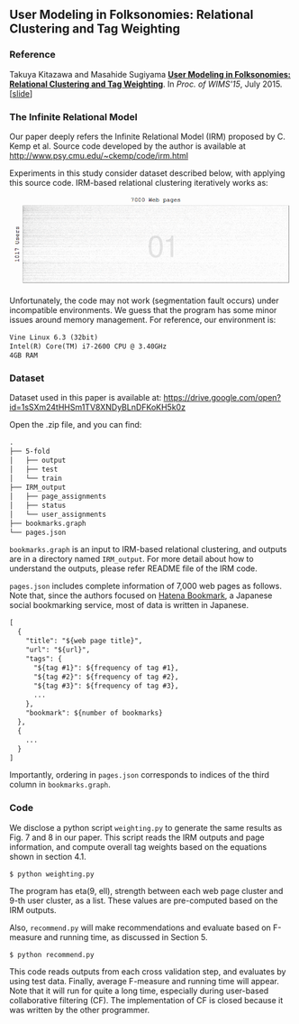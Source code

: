 ## User Modeling in Folksonomies: Relational Clustering and Tag Weighting

### Reference

Takuya Kitazawa and Masahide Sugiyama **[User Modeling in Folksonomies: Relational Clustering and Tag Weighting](http://dl.acm.org/citation.cfm?id=2797129)**. In *Proc. of WIMS'15*, July 2015. \[[slide](https://speakerdeck.com/takuti/user-modeling-in-folksonomies)\]

### The Infinite Relational Model

Our paper deeply refers the Infinite Relational Model (IRM) proposed by C. Kemp et al. Source code developed by the author is available at http://www.psy.cmu.edu/~ckemp/code/irm.html

Experiments in this study consider dataset described below, with applying this source code. IRM-based relational clustering iteratively works as:

![IRM](./images/IRM.gif)

Unfortunately, the code may not work (segmentation fault occurs) under incompatible environments. We guess that the program has some minor issues around memory management. For reference, our environment is:

```
Vine Linux 6.3 (32bit)
Intel(R) Core(TM) i7-2600 CPU @ 3.40GHz
4GB RAM
```

### Dataset

Dataset used in this paper is available at: https://drive.google.com/open?id=1sSXm24tHHSm1TV8XNDyBLnDFKoKH5k0z

Open the .zip file, and you can find:

```
.
├── 5-fold
│   ├── output
│   ├── test
│   └── train
├── IRM_output
│   ├── page_assignments
│   ├── status
│   └── user_assignments
├── bookmarks.graph
└── pages.json
```

`bookmarks.graph` is an input to IRM-based relational clustering, and outputs are in a directory named `IRM_output`. For more detail about how to understand the outputs, please refer README file of the IRM code.

`pages.json` includes complete information of 7,000 web pages as follows. Note that, since the authors focused on [Hatena Bookmark](http://b.hatena.ne.jp/), a Japanese social bookmarking service, most of data is written in Japanese.

```
[
  {
    "title": "${web page title}",
    "url": "${url}",
    "tags": {
      "${tag #1}": ${frequency of tag #1},
      "${tag #2}": ${frequency of tag #2},
      "${tag #3}": ${frequency of tag #3},
      ...
    },
    "bookmark": ${number of bookmarks}
  },
  {
    ...
  }
]
```

Importantly, ordering in `pages.json` corresponds to indices of the third column in `bookmarks.graph`.

### Code

We disclose a python script `weighting.py` to generate the same results as Fig. 7 and 8 in our paper. This script reads the IRM outputs and page information, and compute overall tag weights based on the equations shown in section 4.1.

```
$ python weighting.py
```

The program has eta(9, ell), strength between each web page cluster and 9-th user cluster, as a list. These values are pre-computed based on the IRM outputs.

Also, `recommend.py` will make recommendations and evaluate based on F-measure and running time, as discussed in Section 5. 

```
$ python recommend.py
```

This code reads outputs from each cross validation step, and evaluates by using test data. Finally, average F-measure and running time will appear. Note that it will run for quite a long time, especially during user-based collaborative filtering (CF). The implementation of CF is closed because it was written by the other programmer.